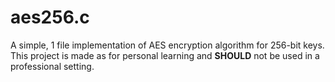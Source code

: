 # aes256.c
A simple, 1 file implementation of AES encryption algorithm for 256-bit keys. This project is made as for personal learning and **SHOULD** not be used in a professional setting.